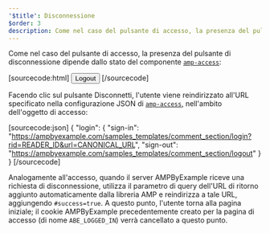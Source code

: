```yaml
---
'$title': Disconnessione
$order: 3
description: Come nel caso del pulsante di accesso, la presenza del pulsante di disconnessione dipende dallo stato del componente amp-access ...
---
```


Come nel caso del pulsante di accesso, la presenza del pulsante di disconnessione dipende dallo stato del componente [`amp-access`](../../../../documentation/components/reference/amp-access.md):

[sourcecode:html]
<button amp-access="loggedIn" amp-access-hide tabindex="0" on="tap:amp-access.login-sign-out" class="button-primary comment-button">Logout</button>
[/sourcecode]

Facendo clic sul pulsante Disconnetti, l'utente viene reindirizzato all'URL specificato nella configurazione JSON di [`amp-access`](../../../../documentation/components/reference/amp-access.md), nell'ambito dell'oggetto di accesso:

[sourcecode:json]
{
"login": {
"sign-in": "https://ampbyexample.com/samples_templates/comment_section/login?rid=READER_ID&url=CANONICAL_URL",
"sign-out": "https://ampbyexample.com/samples_templates/comment_section/logout"
}
}
[/sourcecode]

Analogamente all'accesso, quando il server AMPByExample riceve una richiesta di disconnessione, utilizza il parametro di query dell'URL di ritorno aggiunto automaticamente dalla libreria AMP e reindirizza a tale URL, aggiungendo `#success=true`. A questo punto, l'utente torna alla pagina iniziale; il cookie AMPByExample precedentemente creato per la pagina di accesso (di nome `ABE_LOGGED_IN`) verrà cancellato a questo punto.
